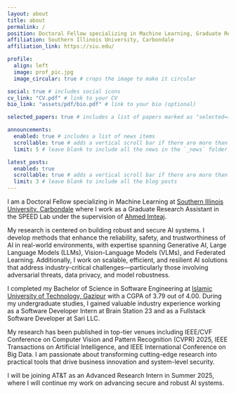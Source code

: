```yaml
---
layout: about
title: about
permalink: /
position: Doctoral Fellow specializing in Machine Learning, Graduate Research Assistant at SPEED Lab
affiliation: Southern Illinois University, Carbondale
affiliation_link: https://siu.edu/

profile:
  align: left
  image: prof_pic.jpg
  image_circular: true # crops the image to make it circular

social: true # includes social icons
cv_link: "CV.pdf" # link to your CV
bio_link: "assets/pdf/bio.pdf" # link to your bio (optional)

selected_papers: true # includes a list of papers marked as "selected={true}"

announcements:
  enabled: true # includes a list of news items
  scrollable: true # adds a vertical scroll bar if there are more than 3 news items
  limit: 5 # leave blank to include all the news in the `_news` folder

latest_posts:
  enabled: true
  scrollable: true # adds a vertical scroll bar if there are more than 3 new posts items
  limit: 3 # leave blank to include all the blog posts
---
```


I am a Doctoral Fellow specializing in Machine Learning at [Southern Illinois University, Carbondale](https://siu.edu/) where I work as a Graduate Research Assistant in the SPEED Lab under the supervision of [Ahmed Imteaj](https://ahmedimteaj.github.io/).

My research is centered on building robust and secure AI systems. I develop methods that enhance the reliability, safety, and trustworthiness of AI in real-world environments, with expertise spanning Generative AI, Large Language Models (LLMs), Vision-Language Models (VLMs), and Federated Learning. Additionally, I work on scalable, efficient, and resilient AI solutions that address industry-critical challenges—particularly those involving adversarial threats, data privacy, and model robustness.

I completed my Bachelor of Science in Software Engineering at [Islamic University of Technology, Gazipur](https://www.iut-dhaka.edu/) with a CGPA of 3.79 out of 4.00. During my undergraduate studies, I gained valuable industry experience working as a Software Developer Intern at Brain Station 23 and as a Fullstack Software Developer at Sari LLC.

My research has been published in top-tier venues including IEEE/CVF Conference on Computer Vision and Pattern Recognition (CVPR) 2025, IEEE Transactions on Artificial Intelligence, and IEEE International Conference on Big Data. I am passionate about transforming cutting-edge research into practical tools that drive business innovation and system-level security.

I will be joining AT&T as an Advanced Research Intern in Summer 2025, where I will continue my work on advancing secure and robust AI systems.
